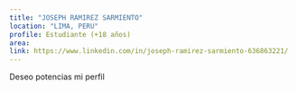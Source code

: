 ```yaml
---
title: "JOSEPH RAMIREZ SARMIENTO"
location: "LIMA, PERU"
profile: Estudiante (+18 años)
area: 
link: https://www.linkedin.com/in/joseph-ramirez-sarmiento-636863221/
---
```


Deseo potencias mi perfil